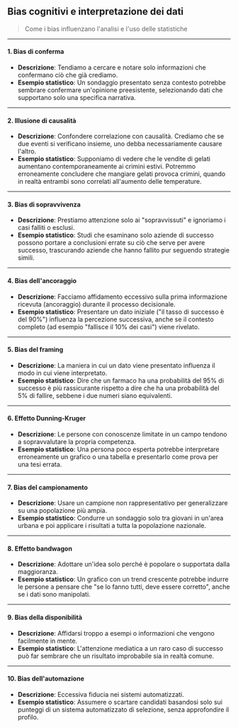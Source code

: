 ## Bias cognitivi e interpretazione dei dati
> Come i bias influenzano l'analisi e l'uso delle statistiche 
---

#### **1. Bias di conferma**
- **Descrizione**: Tendiamo a cercare e notare solo informazioni che confermano ciò che già crediamo.
- **Esempio statistico**: Un sondaggio presentato senza contesto potrebbe sembrare confermare un'opinione preesistente, selezionando dati che supportano solo una specifica narrativa.

---

#### **2. Illusione di causalità**
- **Descrizione**: Confondere correlazione con causalità. Crediamo che se due eventi si verificano insieme, uno debba necessariamente causare l'altro.
- **Esempio statistico**: Supponiamo di vedere che le vendite di gelati aumentano contemporaneamente ai crimini estivi. Potremmo erroneamente concludere che mangiare gelati provoca crimini, quando in realtà entrambi sono correlati all'aumento delle temperature.

---

#### **3. Bias di sopravvivenza**
- **Descrizione**: Prestiamo attenzione solo ai "sopravvissuti" e ignoriamo i casi falliti o esclusi.
- **Esempio statistico**: Studi che esaminano solo aziende di successo possono portare a conclusioni errate su ciò che serve per avere successo, trascurando aziende che hanno fallito pur seguendo strategie simili.

---

#### **4. Bias dell'ancoraggio**
- **Descrizione**: Facciamo affidamento eccessivo sulla prima informazione ricevuta (ancoraggio) durante il processo decisionale.
- **Esempio statistico**: Presentare un dato iniziale ("il tasso di successo è del 90%") influenza la percezione successiva, anche se il contesto completo (ad esempio "fallisce il 10% dei casi") viene rivelato.

---

#### **5. Bias del framing**
- **Descrizione**: La maniera in cui un dato viene presentato influenza il modo in cui viene interpretato.
- **Esempio statistico**: Dire che un farmaco ha una probabilità del 95% di successo è più rassicurante rispetto a dire che ha una probabilità del 5% di fallire, sebbene i due numeri siano equivalenti.

---

#### **6. Effetto Dunning-Kruger**
- **Descrizione**: Le persone con conoscenze limitate in un campo tendono a sopravvalutare la propria competenza.
- **Esempio statistico**: Una persona poco esperta potrebbe interpretare erroneamente un grafico o una tabella e presentarlo come prova per una tesi errata.

---

#### **7. Bias del campionamento**
- **Descrizione**: Usare un campione non rappresentativo per generalizzare su una popolazione più ampia.
- **Esempio statistico**: Condurre un sondaggio solo tra giovani in un'area urbana e poi applicare i risultati a tutta la popolazione nazionale.

---

#### **8. Effetto bandwagon**
- **Descrizione**: Adottare un'idea solo perché è popolare o supportata dalla maggioranza.
- **Esempio statistico**: Un grafico con un trend crescente potrebbe indurre le persone a pensare che "se lo fanno tutti, deve essere corretto", anche se i dati sono manipolati.

---

#### **9. Bias della disponibilità**
- **Descrizione**: Affidarsi troppo a esempi o informazioni che vengono facilmente in mente.
- **Esempio statistico**: L'attenzione mediatica a un raro caso di successo può far sembrare che un risultato improbabile sia in realtà comune.

---

#### **10. Bias dell'automazione**
- **Descrizione**: Eccessiva fiducia nei sistemi automatizzati.
- **Esempio statistico**: Assumere o scartare candidati basandosi solo sui punteggi di un sistema automatizzato di selezione, senza approfondire il profilo.

